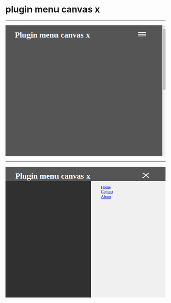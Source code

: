 # plugin menu canvas x #
----------------------


![CSCore Logo](https://raw.githubusercontent.com/SHENOISZ/plugin-menu-canvas-x/master/menu-canvas-x/Assets/images/example-1.png)


------------------------------------------------------------------------

![CSCore Logo](https://raw.githubusercontent.com/SHENOISZ/plugin-menu-canvas-x/master/menu-canvas-x/Assets/images/example-2.png)